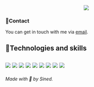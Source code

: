 <p align="center">
  <img src="https://i.ibb.co/Nyzf21L/code2.png">
</p>

### 🔌Contact

You can get in touch with me via [email](mailto:denis2320032@gmail.com).<br>

<h2>🚀Technologies and skills<h2>
<p align="left">
    <img  src="https://img.shields.io/badge/Node.js-339933?style=for-the-badge&logo=nodedotjs&logoColor=white" />
<img  src="https://img.shields.io/badge/MySQL-00000F?style=for-the-badge&logo=mysql&logoColor=white" />
<img  src="https://img.shields.io/badge/C%2B%2B-00599C?style=for-the-badge&logo=c%2B%2B&logoColor=white" />
<img  src="https://img.shields.io/badge/Git-F05032?style=for-the-badge&logo=git&logoColor=white" />
<img  src="https://img.shields.io/badge/Windows-0078D6?style=for-the-badge&logo=windows&logoColor=white" />
<img  src="https://img.shields.io/badge/mac%20os-000000?style=for-the-badge&logo=apple&logoColor=white" />
<img  src="https://img.shields.io/badge/Ubuntu-E95420?style=for-the-badge&logo=ubuntu&logoColor=white" />
<img  src="https://img.shields.io/badge/Heroku-430098?style=for-the-badge&logo=heroku&logoColor=white" />
<img  src="https://img.shields.io/badge/Cloudflare-F38020?style=for-the-badge&logo=Cloudflare&logoColor=white" />
</p>

###### Made with 💖 by Sined.
